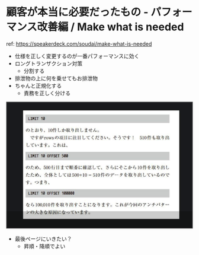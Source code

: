 # 顧客が本当に必要だったもの - パフォーマンス改善編 / Make what is needed

ref: <https://speakerdeck.com/soudai/make-what-is-needed>

- 仕様を正しく変更するのが一番パフォーマンスに効く
- ロングトランザクション対策
  - 分割する
- 排泄物の上に何を乗せてもお排泄物
- ちゃんと正規化する
  - 責務を正しく分ける

![alt text](<assets/CleanShot 2024-10-30 at 17.23.07@2x.png>)

- 最後ページにいきたい？
  - 昇順・降順でよい
